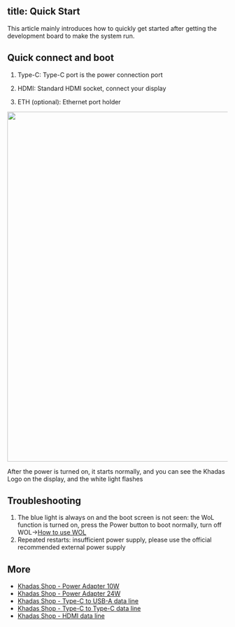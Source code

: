 title: Quick Start
---

This article mainly introduces how to quickly get started after getting the development board to make the system run.

## Quick connect and boot

1. Type-C: Type-C port is the power connection port

2. HDMI: Standard HDMI socket, connect your display

3. ETH (optional): Ethernet port holder

<img src="/linux/images/vim3/QuickConnect.jpg" width=800px>

After the power is turned on, it starts normally, and you can see the Khadas Logo on the display, and the white light flashes

## Troubleshooting

1. The blue light is always on and the boot screen is not seen: the WoL function is turned on, press the Power button to boot normally, turn off WOL->[How to use WOL](/linux/vim3/Wol)
2. Repeated restarts: insufficient power supply, please use the official recommended external power supply

## More

* [Khadas Shop - Power Adapter 10W](https://www.khadas.com/product-page/power-adapter)
* [Khadas Shop - Power Adapter 24W](https://www.khadas.com/product-page/usb-c-24w-adapter)
* [Khadas Shop - Type-C to USB-A data line](https://www.khadas.com/product-page/usb-c-cable)
* [Khadas Shop - Type-C to Type-C data line](https://www.khadas.com/product-page/usb-c-cable-male-to-male)
* [Khadas Shop - HDMI data line](https://www.khadas.com/product-page/hdmi-cable)

